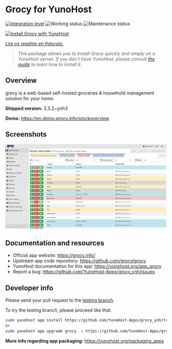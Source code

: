 <!--
N.B.: This README was automatically generated by https://github.com/YunoHost/apps/tree/master/tools/README-generator
It shall NOT be edited by hand.
-->

# Grocy for YunoHost

[![Integration level](https://dash.yunohost.org/integration/grocy.svg)](https://dash.yunohost.org/appci/app/grocy) ![Working status](https://ci-apps.yunohost.org/ci/badges/grocy.status.svg) ![Maintenance status](https://ci-apps.yunohost.org/ci/badges/grocy.maintain.svg)

[![Install Grocy with YunoHost](https://install-app.yunohost.org/install-with-yunohost.svg)](https://install-app.yunohost.org/?app=grocy)

*[Lire ce readme en français.](./README_fr.md)*

> *This package allows you to install Grocy quickly and simply on a YunoHost server.
If you don't have YunoHost, please consult [the guide](https://yunohost.org/#/install) to learn how to install it.*

## Overview

grocy is a web-based self-hosted groceries & household management solution for your home.

**Shipped version:** 3.3.2~ynh3

**Demo:** https://en.demo.grocy.info/stockoverview

## Screenshots

![Screenshot of Grocy](./doc/screenshots/stock-en.png)

## Documentation and resources

* Official app website: <https://grocy.info/>
* Upstream app code repository: <https://github.com/grocy/grocy>
* YunoHost documentation for this app: <https://yunohost.org/app_grocy>
* Report a bug: <https://github.com/YunoHost-Apps/grocy_ynh/issues>

## Developer info

Please send your pull request to the [testing branch](https://github.com/YunoHost-Apps/grocy_ynh/tree/testing).

To try the testing branch, please proceed like that.

``` bash
sudo yunohost app install https://github.com/YunoHost-Apps/grocy_ynh/tree/testing --debug
or
sudo yunohost app upgrade grocy -u https://github.com/YunoHost-Apps/grocy_ynh/tree/testing --debug
```

**More info regarding app packaging:** <https://yunohost.org/packaging_apps>
